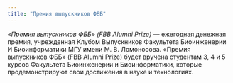 ```yaml
---
title: "Премия выпускников ФББ"
---
```

*«Премия выпускников ФББ» (FBB Alumni Prize)* — ежегодная денежная премия, учрежденная Клубом Выпускников Факультета Биоинженерии И Биоинформатики МГУ имени М. В. Ломоносова. «Премия выпускников ФББ» (FBB Alumni Prize) будет вручена студентам 3, 4 и 5 курсов Факультета Биоинженерии и Биоинформатики, которые продемонстрируют свои достижения в науке и технологиях.